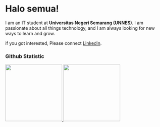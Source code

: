 # Halo semua! 

I am an IT student at **Universitas Negeri Semarang (UNNES)**. I am passionate about all things technology, and I am always looking for new ways to learn and grow.<br>

if you got interested, Please connect [Linkedin](https://www.linkedin.com/in/muhammad-nazih-2857151a3/).


### Github Statistic
<p align="left">
<a href="https://github.com/dimasmds">
  <img height="180em" src="https://github-readme-stats-eight-theta.vercel.app/api?username=dimasmds&show_icons=true&theme=algolia&include_all_commits=true&count_private=true"/>
  <img height="180em" src="https://github-readme-stats-eight-theta.vercel.app/api/top-langs/?username=dimasmds&layout=compact&langs_count=8&theme=algolia"/>
</a>
</p>
